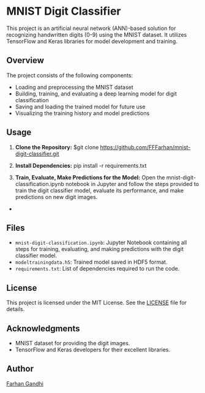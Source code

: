 # MNIST Digit Classifier

This project is an artificial neural network (ANN)-based solution for recognizing handwritten digits (0-9) using the MNIST dataset. It utilizes TensorFlow and Keras libraries for model development and training.

## Overview

The project consists of the following components:

- Loading and preprocessing the MNIST dataset
- Building, training, and evaluating a deep learning model for digit classification
- Saving and loading the trained model for future use
- Visualizing the training history and model predictions

## Usage

1. **Clone the Repository:**
$git clone https://github.com/FFFarhan/mnist-digit-classifier.git

2. **Install Dependencies:**
pip install -r requirements.txt


3. **Train, Evaluate, Make Predictions for the Model:**
Open the mnist-digit-classification.ipynb notebook in Jupyter and follow the steps provided to train the digit classifier model, evaluate its performance, and make predictions on new digit images.
+
## Files

- `mnist-digit-classification.ipynb`: Jupyter Notebook containing all steps for training, evaluating, and making predictions with the digit classifier model.
- `modeltrainingdata.h5`: Trained model saved in HDF5 format.
- `requirements.txt`: List of dependencies required to run the code.

## License

This project is licensed under the MIT License. See the [LICENSE](LICENSE) file for details.

## Acknowledgments

- MNIST dataset for providing the digit images.
- TensorFlow and Keras developers for their excellent libraries.

## Author

[Farhan Gandhi](https://github.com/FFFarhan)
